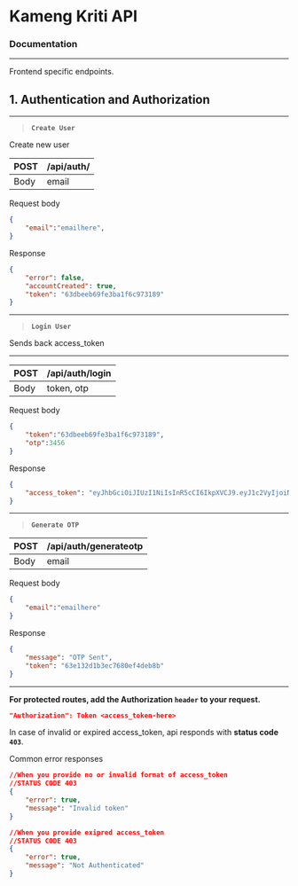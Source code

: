 # Kameng Kriti API

### Documentation

---

Frontend specific endpoints.

## 1. Authentication and Authorization

---

> **`Create User`**

Create new user

| POST | /api/auth/ |
| --- | --- |
| Body | email |

Request body

```json
{
	"email":"emailhere",
}
```

Response

```json
{
	"error": false,
	"accountCreated": true,
	"token": "63dbeeb69fe3ba1f6c973189"
}
```

---

> **`Login User`**

Sends back access_token

---

| POST | /api/auth/login |
| --- | --- |
| Body | token, otp |

Request body

```json
{
	"token":"63dbeeb69fe3ba1f6c973189",
	"otp":3456
}
```

Response

```json
{
	"access_token": "eyJhbGciOiJIUzI1NiIsInR5cCI6IkpXVCJ9.eyJ1c2VyIjoiNjNiZmZlM2E1ZTU5ZmQyMTI5ZmExZDg5IiwiaWF0IjoxNjc0OTk4Mzg3LCJleHAiOjE2NzUwMDE5ODd9.WZdXdeI9j2F9LYMTJZjpm-hlnMILheRG0gTQo63wmlk"
}
```

---

> **`Generate OTP`**



| POST | /api/auth/generateotp |
| --- | --- |
| Body | email |

Request body

```json
{
	"email":"emailhere"
}
```

Response

```json
{
	"message": "OTP Sent",
	"token": "63e132d1b3ec7680ef4deb8b"
}
```

---

**For protected routes, add the Authorization `header` to your request.**

```json
"Authorization": Token <access_token-here>
```

In case of invalid or expired access_token, api responds with **status code `403`**.

Common error responses

```json
//When you provide no or invalid format of access_token
//STATUS CODE 403
{
	"error": true,
	"message": "Invalid token"
}
```

```json
//When you provide exipred access_token
//STATUS CODE 403
{
	"error": true,
	"message": "Not Authenticated"
}
```
